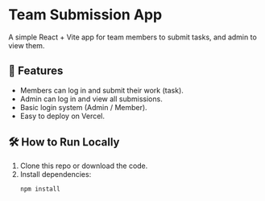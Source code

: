 # Team Submission App

A simple React + Vite app for team members to submit tasks, and admin to view them.

## 🚀 Features
- Members can log in and submit their work (task).
- Admin can log in and view all submissions.
- Basic login system (Admin / Member).
- Easy to deploy on Vercel.

## 🛠️ How to Run Locally
1. Clone this repo or download the code.
2. Install dependencies:
   ```bash
   npm install

